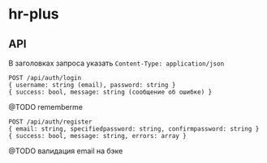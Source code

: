 # hr-plus

## API

В заголовках запроса указать `Content-Type: application/json`

```
POST /api/auth/login
{ username: string (email), password: string }
{ success: bool, message: string (сообщение об ошибке) }
```
@TODO rememberme

```
POST /api/auth/register
{ email: string, specifiedpassword: string, confirmpassword: string }
{ success: bool, message: string, errors: array }
```
@TODO валидация email на бэке
